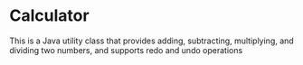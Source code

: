 # Calculator
This is a Java utility class that provides adding, subtracting, multiplying, and dividing two numbers, and supports redo and undo operations
